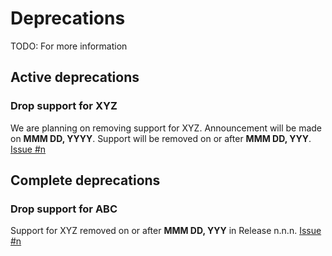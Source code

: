 # Deprecations 

TODO: For more information

## Active deprecations

### Drop support for XYZ

We are planning on removing support for XYZ. Announcement will be made on **MMM DD, YYYY**. Support will be removed on or after **MMM DD, YYY**. [Issue #n](http://github.com/google/material-components-ios/issues/x)

## Complete deprecations

### Drop support for ABC

Support for XYZ removed on or after **MMM DD, YYY** in Release n.n.n. [Issue #n](http://github.com/google/material-components-ios/issues/x)
